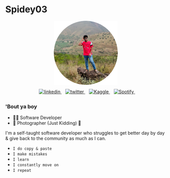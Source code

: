 # Spidey03

<div align="center">
    <img alt="profile picture" style="margin-bottom:10px;" height="200px" src="images\profile.png"/>
    <br/>
    <div>
        &nbsp;&nbsp; <a href="https://www.linkedin.com/in/naveen0003" target="_blank">
            <img src="https://img.shields.io/badge/linkedin-%230077B5.svg?style=for-the-badge&logo=linkedin&logoColor=white" alt="linkedin" style="margin-bottom: 5px;"/>
        </a>
        &nbsp;&nbsp; <a href="https://twitter.com/iM_Nvnkumar" target="_blank">
            <img src="https://img.shields.io/badge/Twitter-%231DA1F2.svg?style=for-the-badge&logo=Twitter&logoColor=white" alt="twitter" style="margin-bottom: 5px;"/>
        </a>
        &nbsp;&nbsp <a href="https://www.kaggle.com/spidey03/account" target="_blank">
            <img src="https://img.shields.io/badge/Kaggle-20BEFF?style=for-the-badge&logo=Kaggle&logoColor=white" alt="Kaggle"
            style="margin-bottom: 5px"; / >
        </a>
        &nbsp;&nbsp; <a href="https://open.spotify.com/user/naveenspidey?si=ab63e2b20a8b49a3" target="_blank">
            <img src=https://img.shields.io/badge/Spotify-1ED760?style=for-the-badge&logo=spotify&logoColor=white alt="Spotify"
            style="margin-bottom: 5px;"/>
        </a>
        &nbsp;
    </div>
</div>

### 'Bout ya boy

- :man_technologist: Software Developer
- 📸 Photographer (Just Kidding) :rofl:

I'm a self-taught software developer who struggles to get better
day by day & give back to the community as much as I can.

- `I do copy & paste`
- `I make mistakes`
- `I learn`
- `I constantly move on`
- `I repeat`